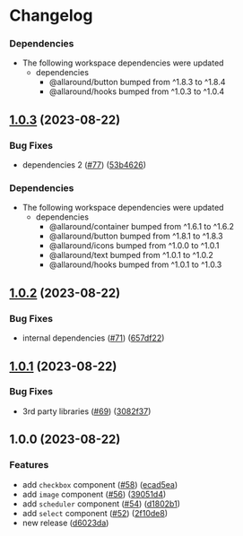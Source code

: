 # Changelog

### Dependencies

* The following workspace dependencies were updated
  * dependencies
    * @allaround/button bumped from ^1.8.3 to ^1.8.4
    * @allaround/hooks bumped from ^1.0.3 to ^1.0.4

## [1.0.3](https://github.com/wholesome-ghoul/allaround-components/compare/select-v1.0.2...select-v1.0.3) (2023-08-22)


### Bug Fixes

* dependencies 2 ([#77](https://github.com/wholesome-ghoul/allaround-components/issues/77)) ([53b4626](https://github.com/wholesome-ghoul/allaround-components/commit/53b4626c084a1ffe25655ad5fc216dfbed14b98f))


### Dependencies

* The following workspace dependencies were updated
  * dependencies
    * @allaround/container bumped from ^1.6.1 to ^1.6.2
    * @allaround/button bumped from ^1.8.1 to ^1.8.3
    * @allaround/icons bumped from ^1.0.0 to ^1.0.1
    * @allaround/text bumped from ^1.0.1 to ^1.0.2
    * @allaround/hooks bumped from ^1.0.1 to ^1.0.3

## [1.0.2](https://github.com/wholesome-ghoul/allaround-components/compare/select-v1.0.1...select-v1.0.2) (2023-08-22)


### Bug Fixes

* internal dependencies ([#71](https://github.com/wholesome-ghoul/allaround-components/issues/71)) ([657df22](https://github.com/wholesome-ghoul/allaround-components/commit/657df22f42ca6b8479dfdbad1c6acfd7fbf659fc))

## [1.0.1](https://github.com/wholesome-ghoul/allaround-components/compare/select-v1.0.0...select-v1.0.1) (2023-08-22)


### Bug Fixes

* 3rd party libraries ([#69](https://github.com/wholesome-ghoul/allaround-components/issues/69)) ([3082f37](https://github.com/wholesome-ghoul/allaround-components/commit/3082f3774505776d89e605bebddd567098400fba))

## 1.0.0 (2023-08-22)


### Features

* add `checkbox` component ([#58](https://github.com/wholesome-ghoul/allaround-components/issues/58)) ([ecad5ea](https://github.com/wholesome-ghoul/allaround-components/commit/ecad5eaf2c9a7111eb4be96b6d3c6e2c91a3b37b))
* add `image` component ([#56](https://github.com/wholesome-ghoul/allaround-components/issues/56)) ([39051d4](https://github.com/wholesome-ghoul/allaround-components/commit/39051d449e5bd1bb4fd9022640e46e451791a947))
* add `scheduler` component ([#54](https://github.com/wholesome-ghoul/allaround-components/issues/54)) ([d1802b1](https://github.com/wholesome-ghoul/allaround-components/commit/d1802b1fabccd6d44738e398f7dfc464d377358c))
* add `select` component ([#52](https://github.com/wholesome-ghoul/allaround-components/issues/52)) ([2f10de8](https://github.com/wholesome-ghoul/allaround-components/commit/2f10de8098e70fe963551158190f7c39a9eab38c))
* new release ([d6023da](https://github.com/wholesome-ghoul/allaround-components/commit/d6023da6de01374d99554d3752abee62135a431f))
